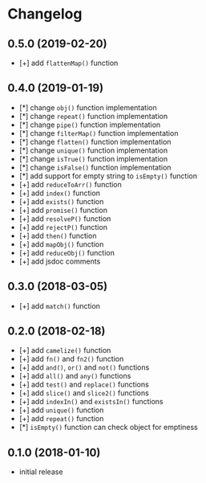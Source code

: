 # Changelog


## 0.5.0 (2019-02-20)

- [+] add `flattenMap()` function


## 0.4.0 (2019-01-19)

- [*] change `obj()` function implementation
- [*] change `repeat()` function implementation
- [*] change `pipe()` function implementation
- [*] change `filterMap()` function implementation
- [*] change `flatten()` function implementation
- [*] change `unique()` function implementation
- [*] change `isTrue()` function implementation
- [*] change `isFalse()` function implementation
- [*] add support for empty string to `isEmpty()` function
- [+] add `reduceToArr()` function
- [+] add `index()` function
- [+] add `exists()` function
- [+] add `promise()` function
- [+] add `resolveP()` function
- [+] add `rejectP()` function
- [+] add `then()` function
- [+] add `mapObj()` function
- [+] add `reduceObj()` function
- [+] add jsdoc comments


## 0.3.0 (2018-03-05)

- [+] add `match()` function


## 0.2.0 (2018-02-18)

- [+] add `camelize()` function
- [+] add `fn()` and `fn2()` function
- [+] add `and()`, `or()` and `not()` functions
- [+] add `all()` and `any()` functions
- [+] add `test()` and `replace()` functions
- [+] add `slice()` and `slice2()` functions
- [+] add `indexIn()` and `existsIn()` functions
- [+] add `unique()` function
- [+] add `repeat()` function
- [*] `isEmpty()` function can check object for emptiness


## 0.1.0 (2018-01-10)

- initial release

